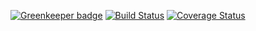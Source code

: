 

[![Greenkeeper badge](https://badges.greenkeeper.io/SKarajic/NodeScore.svg)](https://greenkeeper.io/) [![Build Status](https://travis-ci.org/SKarajic/NodeScore.svg?branch=master)](https://travis-ci.org/SKarajic/NodeScore) [![Coverage Status](https://coveralls.io/repos/github/SKarajic/NodeScore/badge.svg?branch=master)](https://coveralls.io/github/SKarajic/NodeScore?branch=master)